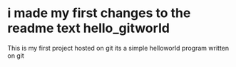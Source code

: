 i made my first changes to the readme text 
hello_gitworld
==============
This is my first project hosted on git
its a simple helloworld program written on git  
